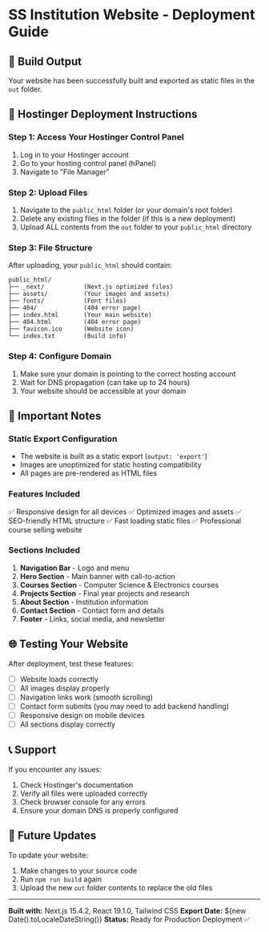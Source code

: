 # SS Institution Website - Deployment Guide

## 📁 Build Output

Your website has been successfully built and exported as static files in the `out` folder.

## 🚀 Hostinger Deployment Instructions

### Step 1: Access Your Hostinger Control Panel
1. Log in to your Hostinger account
2. Go to your hosting control panel (hPanel)
3. Navigate to "File Manager"

### Step 2: Upload Files
1. Navigate to the `public_html` folder (or your domain's root folder)
2. Delete any existing files in the folder (if this is a new deployment)
3. Upload ALL contents from the `out` folder to your `public_html` directory

### Step 3: File Structure
After uploading, your `public_html` should contain:
```
public_html/
├── _next/           (Next.js optimized files)
├── assets/          (Your images and assets)
├── fonts/           (Font files)
├── 404/             (404 error page)
├── index.html       (Your main website)
├── 404.html         (404 error page)
├── favicon.ico      (Website icon)
└── index.txt        (Build info)
```

### Step 4: Configure Domain
1. Make sure your domain is pointing to the correct hosting account
2. Wait for DNS propagation (can take up to 24 hours)
3. Your website should be accessible at your domain

## 🔧 Important Notes

### Static Export Configuration
- The website is built as a static export (`output: 'export'`)
- Images are unoptimized for static hosting compatibility
- All pages are pre-rendered as HTML files

### Features Included
✅ Responsive design for all devices
✅ Optimized images and assets
✅ SEO-friendly HTML structure
✅ Fast loading static files
✅ Professional course selling website

### Sections Included
1. **Navigation Bar** - Logo and menu
2. **Hero Section** - Main banner with call-to-action
3. **Courses Section** - Computer Science & Electronics courses
4. **Projects Section** - Final year projects and research
5. **About Section** - Institution information
6. **Contact Section** - Contact form and details
7. **Footer** - Links, social media, and newsletter

## 🌐 Testing Your Website

After deployment, test these features:
- [ ] Website loads correctly
- [ ] All images display properly
- [ ] Navigation links work (smooth scrolling)
- [ ] Contact form submits (you may need to add backend handling)
- [ ] Responsive design on mobile devices
- [ ] All sections display correctly

## 📞 Support

If you encounter any issues:
1. Check Hostinger's documentation
2. Verify all files were uploaded correctly
3. Check browser console for any errors
4. Ensure your domain DNS is properly configured

## 🔄 Future Updates

To update your website:
1. Make changes to your source code
2. Run `npm run build` again
3. Upload the new `out` folder contents to replace the old files

---

**Built with:** Next.js 15.4.2, React 19.1.0, Tailwind CSS
**Export Date:** ${new Date().toLocaleDateString()}
**Status:** Ready for Production Deployment ✅
